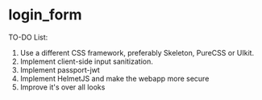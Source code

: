 # login_form

TO-DO List:
1) Use a different CSS framework, preferably Skeleton, PureCSS or UIkit.
2) Implement client-side input sanitization.
3) Implement passport-jwt
4) Implement HelmetJS and make the webapp more secure
5) Improve it's over all looks
